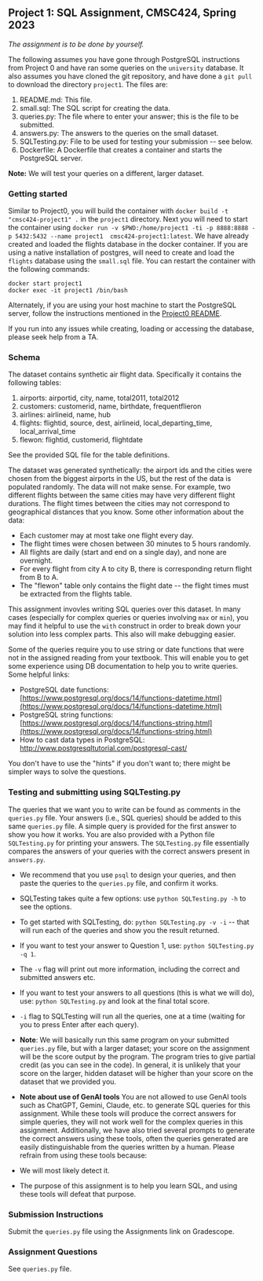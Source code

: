 ## Project 1: SQL Assignment, CMSC424, Spring 2023

*The assignment is to be done by yourself.*

The following assumes you have gone through PostgreSQL instructions from Project 0 and have ran some queries on the `university` database. It also assumes you have cloned the git repository, and have done a `git pull` to download the directory `project1`. The files are:

1. README.md: This file.
1. small.sql: The SQL script for creating the data.
1. queries.py: The file where to enter your answer; this is the file to be submitted.
1. answers.py: The answers to the queries on the small dataset.
1. SQLTesting.py: File to be used for testing your submission -- see below.
1. Dockerfile: A Dockerfile that creates a container and starts the PostgreSQL server. 

**Note:** We will test your queries on a different, larger dataset.

### Getting started
Similar to Project0, you will build the container with `docker build -t "cmsc424-project1" .` in the `project1` directory. Next you will need to start the container using `docker run -v $PWD:/home/project1 -ti -p 8888:8888 -p 5432:5432 --name project1  cmsc424-project1:latest`. We have already created and loaded the flights database in the docker container. If you are using a native installation of postgres, will need to create and load the `flights` database using the `small.sql` file.  You can restart the container with the following commands:

    docker start project1
    docker exec -it project1 /bin/bash


Alternately, if you are using your host machine to start the PostgreSQL server, follow the instructions mentioned in the [Project0 README](https://github.com/abadid/cmsc424-fall2024/tree/main/project0).


If you run into any issues while creating, loading or accessing the database, please seek help from a TA.

### Schema
The dataset contains synthetic air flight data. Specifically it contains the following tables:

1. airports: airportid, city, name, total2011, total2012
1. customers: customerid, name, birthdate, frequentflieron
1. airlines: airlineid, name, hub
1. flights: flightid, source, dest, airlineid, local_departing_time, local_arrival_time
1. flewon: flightid, customerid, flightdate

See the provided SQL file for the table definitions.

The dataset was generated synthetically: the airport ids and the cities were chosen from the biggest airports in the US, but the rest of the data is populated randomly. The data will not make sense. For example, two different flights between the same cities may have very different flight durations. The flight times between the cities may not correspond to geographical distances that you know. Some other information about the data:
- Each customer may at most take one flight every day.
- The flight times were chosen between 30 minutes to 5 hours randomly.
- All flights are daily (start and end on a single day), and none are overnight.
- For every flight from city A to city B, there is corresponding return flight from B to A.
- The "flewon" table only contains the flight date -- the flight times must be extracted from the flights table.

This assignment invovles writing SQL queries over this dataset.  In many cases (especially for complex queries or queries involving `max` or `min`), you may find it helpful to use the `with` construct in order to break down your solution into less complex parts. This also will make debugging easier.

Some of the queries require you to use string or date functions that were not in the assigned reading from your textbook. This will enable you to get some experience using DB documentation to help you to write queries. Some helpful links:

- PostgreSQL date functions: [https://www.postgresql.org/docs/14/functions-datetime.html](https://www.postgresql.org/docs/14/functions-datetime.html)
- PostgreSQL string functions: [https://www.postgresql.org/docs/14/functions-string.html](https://www.postgresql.org/docs/14/functions-string.html)
- How to cast data types in PostgreSQL: http://www.postgresqltutorial.com/postgresql-cast/

You don't have to use the "hints" if you don't want to; there might
be simpler ways to solve the questions.

### Testing and submitting using SQLTesting.py
The queries that we want you to write can be found as comments in the `queries.py` file. Your answers (i.e., SQL queries) should be added to this same `queries.py` file. A simple query is provided for the first answer to show you how it works.
You are also provided with a Python file `SQLTesting.py` for printing your answers. The `SQLTesting.py` file essentially compares the answers of your queries with the correct answers present in `answers.py`.

- We recommend that you use `psql` to design your queries, and then paste the queries to the `queries.py` file, and confirm it works.

- SQLTesting takes quite a few options: use `python SQLTesting.py -h` to see the options.

- To get started with SQLTesting, do: `python SQLTesting.py -v -i` -- that will run each of the queries and show you the result returned.

- If you want to test your answer to Question 1, use: `python SQLTesting.py -q 1`.

- The `-v` flag will print out more information, including the correct and submitted answers etc.

- If you want to test your answers to all questions (this is what we will do), use: `python SQLTesting.py` and look at the final total score.

- `-i` flag to SQLTesting will run all the queries, one at a time (waiting for you to press Enter after each query).

- **Note**: We will basically run this same program on your submitted `queries.py` file, but with a larger dataset; your score on the assignment will be the score output by the program. The program tries to give partial credit (as you can see in the code). In general, it is unlikely that your score on the larger, hidden dataset will be higher than your score on the dataset that we provided you.

- **Note about use of GenAI tools** You are not allowed to use GenAI tools such as ChatGPT, Gemini, Claude, etc. to generate SQL queries for this assignment. While these tools will produce the correct answers for simple queries, they will not work well for the complex queries in this assignment. Additionally, we have also tried several prompts to generate the correct answers using these tools, often the queries generated are easily distinguishable from the queries written by a human. Please refrain from using these tools because: 
- We will most likely detect it. 
- The purpose of this assignment is to help you learn SQL, and using these tools will defeat that purpose.

### Submission Instructions
Submit the `queries.py` file using the Assignments link on Gradescope.

### Assignment Questions
See `queries.py` file.

